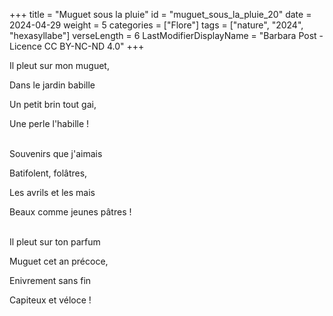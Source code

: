 +++
title = "Muguet sous la pluie"
id = "muguet_sous_la_pluie_20"
date = 2024-04-29
weight = 5
categories = ["Flore"]
tags = ["nature", "2024", "hexasyllabe"]
verseLength = 6
LastModifierDisplayName = "Barbara Post - Licence CC BY-NC-ND 4.0"
+++

Il pleut sur mon muguet,

Dans le jardin babille

Un petit brin tout gai,

Une perle l'habille !

 \
Souvenirs que j'aimais

Batifolent, folâtres,

Les avrils et les mais

Beaux comme jeunes pâtres !

 \
Il pleut sur ton parfum

Muguet cet an précoce,

Enivrement sans fin

Capiteux et véloce !
